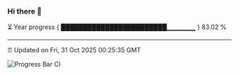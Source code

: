 ### Hi there 👋

⏳ Year progress { ████████████████████████▁▁▁▁▁▁ } 83.02 %

---

⏰ Updated on Fri, 31 Oct 2025 00:25:35 GMT

![Progress Bar CI](https://github.com/liununu/liununu/workflows/Progress%20Bar%20CI/badge.svg)
